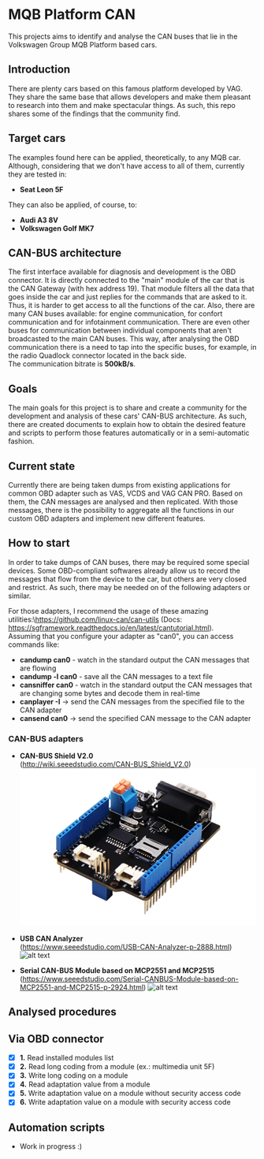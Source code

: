 # MQB Platform CAN
This projects aims to identify and analyse the CAN buses that lie in the Volkswagen Group MQB Platform based cars.
## Introduction
There are plenty cars based on this famous platform developed by VAG. They share the same base that allows developers and make them pleasant to research into them and make spectacular things. As such, this repo shares some of the findings that the community find.

## Target cars
The examples found here can be applied, theoretically, to any MQB car. Although, considering that we don't have access to all of them, currently they are tested in:

- <b>Seat Leon 5F</b>

They can also be applied, of course, to:
- <b>Audi A3 8V</b>
- <b>Volkswagen Golf MK7</b>

## CAN-BUS architecture
The first interface available for diagnosis and development is the OBD connector. It is directly connected to the "main" module of the car that is the CAN Gateway (with hex address 19). That module filters all the data that goes inside the car and just replies for the commands that are asked to it. Thus, it is harder to get access to all the functions of the car. Also, there are many CAN buses available: for engine communication, for confort communication and for infotainment communication. There are even other buses for communication between individual components that aren't broadcasted to the main CAN buses. This way, after analysing the OBD communication there is a need to tap into the specific buses, for example, in the radio Quadlock connector located in the back side.\
The communication bitrate is <b>500kB/s</b>.

## Goals
The main goals for this project is to share and create a community for the development and analysis of these cars' CAN-BUS architecture. As such, there are created documents to explain how to obtain the desired feature and scripts to perform those features automatically or in a semi-automatic fashion. 

## Current state
Currently there are being taken dumps from existing applications for common OBD adapter such as VAS, VCDS and VAG CAN PRO. Based on them, the CAN messages are analysed and then replicated. With those messages, there is the possibility to aggregate all the functions in our custom OBD adapters and implement new different features.

## How to start
In order to take dumps of CAN buses, there may be required some special devices. Some OBD-compliant softwares already allow us to record the messages that flow from the device to the car, but others are very closed and restrict. As such, there may be needed on of the following adapters or similar.

For those adapters, I recommend the usage of these amazing utilities:\https://github.com/linux-can/can-utils (Docs: https://sgframework.readthedocs.io/en/latest/cantutorial.html).\
Assuming that you configure your adapter as "can0", you can access commands like:
- <b>candump can0</b> - watch in the standard output the CAN messages that are flowing
- <b>candump -l can0</b> - save all the CAN messages to a text file
- <b>cansniffer can0</b> - watch in the standard output the CAN messages that are changing some bytes and decode them in real-time
- <b>canplayer -I</b> <filename> -> send the CAN messages from the specified file to the CAN adapter
- <b>cansend can0</b> <CAN message> -> send the specified CAN message to the CAN adapter

### CAN-BUS adapters
- <b>CAN-BUS Shield V2.0</b>\
(http://wiki.seeedstudio.com/CAN-BUS_Shield_V2.0)
![alt text](https://github.com/SeeedDocument/CAN-BUS-Shield-V2.0/raw/master/img/CAN_BUS_Shield_V2.jpg)

- <b>USB CAN Analyzer</b>\
(https://www.seeedstudio.com/USB-CAN-Analyzer-p-2888.html)
![alt text](https://statics3.seeedstudio.com/seeed/file/2017-06/bazaar487719_1.jpg)

- <b>Serial CAN-BUS Module based on MCP2551 and MCP2515</b>\
(https://www.seeedstudio.com/Serial-CANBUS-Module-based-on-MCP2551-and-MCP2515-p-2924.html)
![alt text](https://statics3.seeedstudio.com/seeed/file/2018-08/bazaar891352_img_2945a.JPG)

## Analysed procedures
## Via OBD connector
- [x] <b>1.</b> Read installed modules list 
- [x] <b>2.</b> Read long coding from a module (ex.: multimedia unit 5F)
- [x] <b>3.</b> Write long coding on a module
- [x] <b>4.</b> Read adaptation value from a module
- [x] <b>5.</b> Write adaptation value on a module without security access code
- [x] <b>6.</b> Write adaptation value on a module with security access code

## Automation scripts
- Work in progress :)
